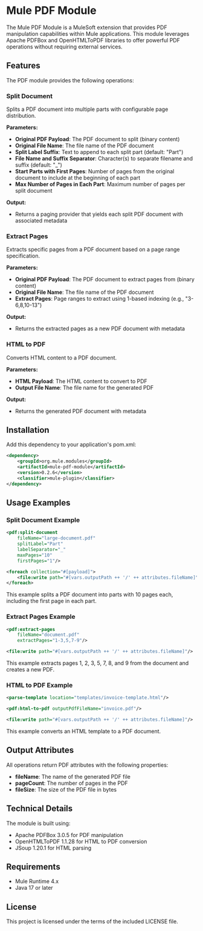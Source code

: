 # Mule PDF Module

The Mule PDF Module is a MuleSoft extension that provides PDF manipulation capabilities within Mule applications. This module leverages Apache PDFBox and OpenHTMLToPDF libraries to offer powerful PDF operations without requiring external services.

## Features

The PDF module provides the following operations:

### Split Document

Splits a PDF document into multiple parts with configurable page distribution.

**Parameters:**
- **Original PDF Payload**: The PDF document to split (binary content)
- **Original File Name**: The file name of the PDF document
- **Split Label Suffix**: Text to append to each split part (default: "Part")
- **File Name and Suffix Separator**: Character(s) to separate filename and suffix (default: "_")
- **Start Parts with First Pages**: Number of pages from the original document to include at the beginning of each part
- **Max Number of Pages in Each Part**: Maximum number of pages per split document

**Output:**
- Returns a paging provider that yields each split PDF document with associated metadata

### Extract Pages

Extracts specific pages from a PDF document based on a page range specification.

**Parameters:**
- **Original PDF Payload**: The PDF document to extract pages from (binary content)
- **Original File Name**: The file name of the PDF document
- **Extract Pages**: Page ranges to extract using 1-based indexing (e.g., "3-6,8,10-13")

**Output:**
- Returns the extracted pages as a new PDF document with metadata

### HTML to PDF

Converts HTML content to a PDF document.

**Parameters:**
- **HTML Payload**: The HTML content to convert to PDF
- **Output File Name**: The file name for the generated PDF

**Output:**
- Returns the generated PDF document with metadata

## Installation

Add this dependency to your application's pom.xml:

```xml
<dependency>
    <groupId>org.mule.modules</groupId>
    <artifactId>mule-pdf-module</artifactId>
    <version>0.2.6</version>
    <classifier>mule-plugin</classifier>
</dependency>
```

## Usage Examples

### Split Document Example

```xml
<pdf:split-document 
    fileName="large-document.pdf" 
    splitLabel="Part" 
    labelSeparator="_" 
    maxPages="10" 
    firstPages="1"/>

<foreach collection="#[payload]">
    <file:write path="#[vars.outputPath ++ '/' ++ attributes.fileName]"/>
</foreach>
```

This example splits a PDF document into parts with 10 pages each, including the first page in each part.

### Extract Pages Example

```xml
<pdf:extract-pages 
    fileName="document.pdf" 
    extractPages="1-3,5,7-9"/>

<file:write path="#[vars.outputPath ++ '/' ++ attributes.fileName]"/>
```

This example extracts pages 1, 2, 3, 5, 7, 8, and 9 from the document and creates a new PDF.

### HTML to PDF Example

```xml
<parse-template location="templates/invoice-template.html"/>

<pdf:html-to-pdf outputPdfFileName="invoice.pdf"/>

<file:write path="#[vars.outputPath ++ '/' ++ attributes.fileName]"/>
```

This example converts an HTML template to a PDF document.

## Output Attributes

All operations return PDF attributes with the following properties:

- **fileName**: The name of the generated PDF file
- **pageCount**: The number of pages in the PDF
- **fileSize**: The size of the PDF file in bytes

## Technical Details

The module is built using:
- Apache PDFBox 3.0.5 for PDF manipulation
- OpenHTMLToPDF 1.1.28 for HTML to PDF conversion
- JSoup 1.20.1 for HTML parsing

## Requirements

- Mule Runtime 4.x
- Java 17 or later

## License

This project is licensed under the terms of the included LICENSE file.